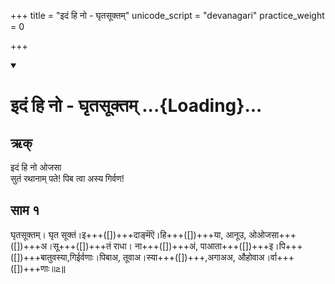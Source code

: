 +++
title = "इदं हि नो - घृतसूक्तम्"
unicode_script = "devanagari"
practice_weight = 0

+++
<div class="js_include" includetitle="false" newlevelforh1="1" unfilled url="/vedAH_sAma/paravastu-saama/devaH/indraH/idaM-hi-no-ojasA-ghRtasUktam/">
<details open><summary><h1>इदं हि नो - घृतसूक्तम् ...{Loading}...</h1></summary>

## ऋक्
इदं हि नो ओजसा  
सुतं रथानाम् पते!
पिब त्वा अस्य गिर्वण!

## साम १

<div caption="गोपालार्यः 2015  " class="audioEmbed" src="https://archive
.org/download/jaiminIya-sAma-gAna-paravastu-tradition-gopAla-2015/idaM-hi-no-ojasA-ghRtasUkta.mp3"></div>

घृतसूक्तम्।
घृत सूक्तं।इ+++([])+++दाङ्मॆऎ।हि+++([])+++या, आनूउ, ओओजसा+++([])+++अ।सू+++([])+++तं राधा।
ना+++([])+++अं, पाआता+++([])+++इ।पि+++([])+++बातुवस्या,गिईर्वणाः।पिबाअ, तूवाअ।स्या+++([])+++,अगाअअ, औहोवाअ।र्वा+++([])+++णाः॥౽॥
</details>
</div>